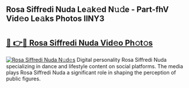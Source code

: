 ## Rosa Siffredi Nuda Le𝚊k𝚎d N𝚞𝚍e - Part-fhV Vid𝚎o Le𝚊ks Photos IlNY3

# <h2><a href="http://fbczyrc.evod.top/?m=Rosa+Siffredi+Nuda">🔗 👉🔴 Rosa Siffredi Nuda Vid𝚎o Ph𝚘t𝚘s</a></h2>

[![Rosa Siffredi Nuda N𝚞d𝚎s](https://i.imgur.com/8V9OHl7.gif)](http://fbczyrc.evod.top/?m=Rosa+Siffredi+Nuda)
Digital personality Rosa Siffredi Nuda specializing in dance and lifestyle content on social platforms. The media plays Rosa Siffredi Nuda a significant role in shaping the perception of public figures. 
